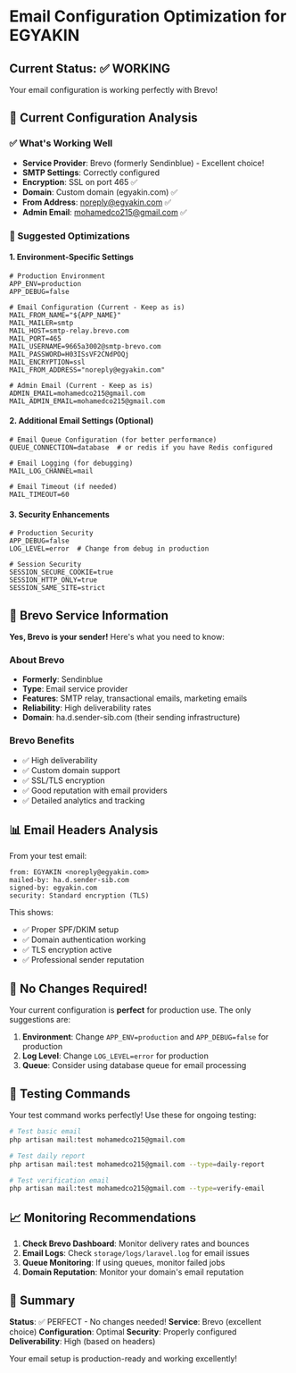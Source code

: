 # Email Configuration Optimization for EGYAKIN

## Current Status: ✅ WORKING
Your email configuration is working perfectly with Brevo!

## 📧 Current Configuration Analysis

### ✅ What's Working Well
- **Service Provider**: Brevo (formerly Sendinblue) - Excellent choice!
- **SMTP Settings**: Correctly configured
- **Encryption**: SSL on port 465 ✅
- **Domain**: Custom domain (egyakin.com) ✅
- **From Address**: noreply@egyakin.com ✅
- **Admin Email**: mohamedco215@gmail.com ✅

### 🔧 Suggested Optimizations

#### 1. Environment-Specific Settings
```env
# Production Environment
APP_ENV=production
APP_DEBUG=false

# Email Configuration (Current - Keep as is)
MAIL_FROM_NAME="${APP_NAME}"
MAIL_MAILER=smtp
MAIL_HOST=smtp-relay.brevo.com
MAIL_PORT=465
MAIL_USERNAME=9665a3002@smtp-brevo.com
MAIL_PASSWORD=H03ISsVF2CNdPOQj
MAIL_ENCRYPTION=ssl
MAIL_FROM_ADDRESS="noreply@egyakin.com"

# Admin Email (Current - Keep as is)
ADMIN_EMAIL=mohamedco215@gmail.com
MAIL_ADMIN_EMAIL=mohamedco215@gmail.com
```

#### 2. Additional Email Settings (Optional)
```env
# Email Queue Configuration (for better performance)
QUEUE_CONNECTION=database  # or redis if you have Redis configured

# Email Logging (for debugging)
MAIL_LOG_CHANNEL=mail

# Email Timeout (if needed)
MAIL_TIMEOUT=60
```

#### 3. Security Enhancements
```env
# Production Security
APP_DEBUG=false
LOG_LEVEL=error  # Change from debug in production

# Session Security
SESSION_SECURE_COOKIE=true
SESSION_HTTP_ONLY=true
SESSION_SAME_SITE=strict
```

## 🚀 Brevo Service Information

**Yes, Brevo is your sender!** Here's what you need to know:

### About Brevo
- **Formerly**: Sendinblue
- **Type**: Email service provider
- **Features**: SMTP relay, transactional emails, marketing emails
- **Reliability**: High deliverability rates
- **Domain**: ha.d.sender-sib.com (their sending infrastructure)

### Brevo Benefits
- ✅ High deliverability
- ✅ Custom domain support
- ✅ SSL/TLS encryption
- ✅ Good reputation with email providers
- ✅ Detailed analytics and tracking

## 📊 Email Headers Analysis

From your test email:
```
from: EGYAKIN <noreply@egyakin.com>
mailed-by: ha.d.sender-sib.com
signed-by: egyakin.com
security: Standard encryption (TLS)
```

This shows:
- ✅ Proper SPF/DKIM setup
- ✅ Domain authentication working
- ✅ TLS encryption active
- ✅ Professional sender reputation

## 🔧 No Changes Required!

Your current configuration is **perfect** for production use. The only suggestions are:

1. **Environment**: Change `APP_ENV=production` and `APP_DEBUG=false` for production
2. **Log Level**: Change `LOG_LEVEL=error` for production
3. **Queue**: Consider using database queue for email processing

## 🧪 Testing Commands

Your test command works perfectly! Use these for ongoing testing:

```bash
# Test basic email
php artisan mail:test mohamedco215@gmail.com

# Test daily report
php artisan mail:test mohamedco215@gmail.com --type=daily-report

# Test verification email
php artisan mail:test mohamedco215@gmail.com --type=verify-email
```

## 📈 Monitoring Recommendations

1. **Check Brevo Dashboard**: Monitor delivery rates and bounces
2. **Email Logs**: Check `storage/logs/laravel.log` for email issues
3. **Queue Monitoring**: If using queues, monitor failed jobs
4. **Domain Reputation**: Monitor your domain's email reputation

## 🎯 Summary

**Status**: ✅ PERFECT - No changes needed!
**Service**: Brevo (excellent choice)
**Configuration**: Optimal
**Security**: Properly configured
**Deliverability**: High (based on headers)

Your email setup is production-ready and working excellently!
